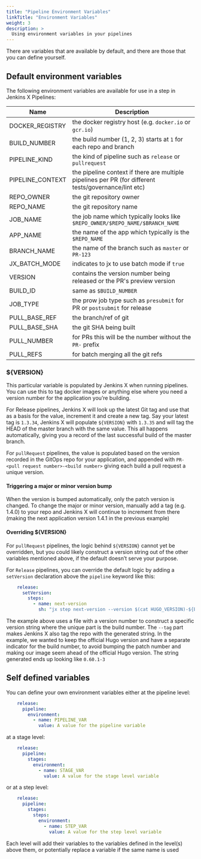 ```yaml
---
title: "Pipeline Environment Variables"
linkTitle: "Environment Variables"
weight: 3
description: >
  Using environment variables in your pipelines
---
```


There are variables that are available by default, and there are those that you can define yourself.

## Default environment variables

The following environment variables are available for use in a step in Jenkins X Pipelines:

| Name | Description |
| --- | --- |
| DOCKER_REGISTRY | the docker registry host (e.g. `docker.io` or `gcr.io`) |
| BUILD_NUMBER | the build number (1, 2, 3) starts at `1` for each repo and branch |
| PIPELINE_KIND | the kind of pipeline such as `release` or `pullrequest` |
| PIPELINE_CONTEXT | the pipeline context if there are multiple pipelines per PR (for different tests/governance/lint etc) |
| REPO_OWNER | the git repository owner |
| REPO_NAME | the git repository name |
| JOB_NAME | the job name which typically looks like `$REPO_OWNER/$REPO_NAME/$BRANCH_NAME` |
| APP_NAME | the name of the app which typically is the `$REPO_NAME`
| BRANCH_NAME | the name of the branch such as `master` or `PR-123` |
| JX_BATCH_MODE | indicates to jx to use batch mode if `true` |
| VERSION | contains the version number being released or the PR's preview version |
| BUILD_ID | same as `$BUILD_NUMBER`
| JOB_TYPE | the prow job type such as `presubmit` for PR or `postsubmit` for release |
| PULL_BASE_REF | the branch/ref of git |
| PULL_BASE_SHA | the git SHA being built |
| PULL_NUMBER | for PRs this will be the number without the `PR-` prefix
| PULL_REFS | for batch merging all the git refs |

### ${VERSION}

This particular variable is populated by Jenkins X when running pipelines. You can use this to tag docker images or anything else where you need a version number for the application you’re building.

For Release pipelines, Jenkins X will look up the latest Git tag and use that as a basis for the value, increment it and create a new tag. Say your latest tag is `1.3.34`, Jenkins X will populate `${VERSION}` with `1.3.35` and will tag the HEAD of the master branch with the same value. This all happens automatically, giving you a record of the last successful build of the master branch.

For `pullRequest` pipelines, the value is populated based on the version recorded in the GitOps repo for your application, and appended with `PR-<pull request number>-<build number>` giving each build a pull request a unique version.

#### Triggering a major or minor version bump

When the version is bumped automatically, only the patch version is changed. To change the major or minor version, manually add a tag (e.g. 1.4.0) to your repo and Jenkins X will continue to increment from there (making the next application version 1.4.1 in the previous example)

#### Overriding ${VERSION}

For `pullRequest` pipelines, the logic behind `${VERSION}` cannot yet be overridden, but you could likely construct a version string out of the other variables mentioned above, if the default doesn’t serve your purpose.

For `Release` pipelines, you can override the default logic by adding a `setVersion` declaration above the `pipeline` keyword like this:

```yaml
    release:
      setVersion:
        steps:
          - name: next-version
            sh: "jx step next-version --version $(cat HUGO_VERSION)-${BUILD_NUMBER} --tag"
```

The example above uses a file with a version number to construct a specific version string where the unique part is the build number. The `--tag` part makes Jenkins X also tag the repo with the generated string. In the example, we wanted to keep the official Hugo version and have a separate indicator for the build number, to avoid bumping the patch number and making our image seem ahead of the official Hugo version. The string generated ends up looking like `0.60.1-3`

## Self defined variables

You can define your own environment variables either at the pipeline level:

```yaml
    release:
      pipeline:
        environment:
          - name: PIPELINE_VAR
            value: A value for the pipeline variable
```
at a stage level:

```yaml
    release:
      pipeline:
        stages:
          environment:
            - name: STAGE_VAR
              value: A value for the stage level variable
```

or at a step level:

```yaml
    release:
      pipeline:
        stages:
          steps:
            environment:
              - name: STEP_VAR
                value: A value for the step level variable
```

Each level will add their variables to the variables defined in the level(s) above them, or potentially replace a variable if the same name is used
